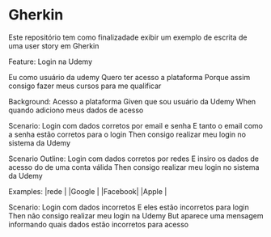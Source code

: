 # Gherkin

Este repositório tem como finalizadade exibir um exemplo de escrita de uma user story em Gherkin

Feature: Login na Udemy

  Eu como usuário da udemy
  Quero ter acesso a plataforma
  Porque assim consigo fazer meus cursos para me qualificar

Background: Acesso a plataforma
Given que sou usuário da Udemy 
When quando adiciono meus dados de acesso

Scenario: Login com dados corretos por email e senha
E tanto o email como a senha estão corretos para o login
Then consigo realizar meu login no sistema da Udemy

Scenario Outline: Login com dados corretos por redes
E insiro os dados de acesso do <rede> de uma conta válida
Then consigo realizar meu login no sistema da Udemy

Examples: 
	|rede    |
	|Google  |
	|Facebook|
	|Apple   |

Scenario: Login com dados incorretos
E eles estão incorretos para login
Then não consigo realizar meu login na Udemy
But aparece uma mensagem informando quais dados estão incorretos para acesso
